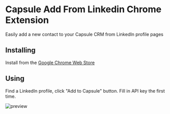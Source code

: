# Capsule Add From Linkedin Chrome Extension

Easily add a new contact to your Capsule CRM from LinkedIn profile pages


## Installing

Install from the [Google Chrome Web Store](https://chrome.google.com/webstore/detail/capsulelinkedin/pppcofmkclmepicdgjaafakiaogjcgll)


## Using

Find a LinkedIn profile, click "Add to Capsule" button. Fill in API key the first time.

![preview](https://cl.ly/nhO6/Screen%20Shot%202017-11-13%20at%2021.52.06.png)

